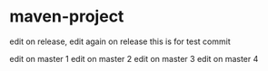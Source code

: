 # maven-project
edit on release, edit again on release
this is for test commit

edit on master 1
edit on master 2
edit on master 3
edit on master 4
